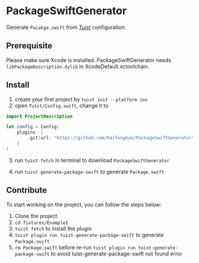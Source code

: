 # PackageSwiftGenerator
Generate `Pacakge.swift` from [Tuist](https://github.com/tuist/tuist) configuration.
## Prerequisite
Please make sure Xcode is installed. PackageSwiftGenerator needs `libPackageDescription.dylib` in XcodeDefault.xctoolchain.

## Install

1. create your first project by `tuist init --platform ios`
2. open `Tuist/Config.swift`, change it to
```swift
import ProjectDescription

let config = Config(
    plugins: [
        .git(url: "https://github.com/haifengkao/PackageSwiftGenerator", tag: "0.6.0")
    ]
)
```
3. run `tuist fetch` in terminal to download `PackageSwiftGenerator`

4. run `tuist generate-package-swift` to generate `Package.swift`

## Contribute

To start working on the project, you can follow the steps below:
1. Clone the project.
2. `cd fixtures/Example1`
3. `tuist fetch` to install the plugin
4. `tuist plugin run tuist-generate-package-swift` to generate `Package.swift`
5. `rm Package.swift` before re-run `tuist plugin run tuist-generate-package-swift` to avoid tuist-generate-package-swift not found error  
